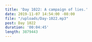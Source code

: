 ```yaml
---
title: 'Day 1022: A campaign of lies.'
date: 2019-11-07 14:54:00 -08:00
file: "/uploads/Day-1022.mp3"
post: Day 1022
duration: '00:04:45'
length: 3879443
---
```


